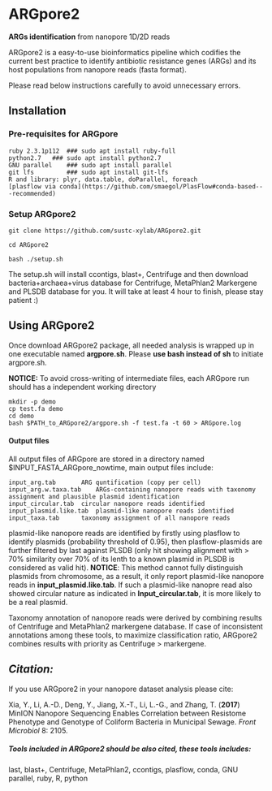 # ARGpore2

**ARGs identification** from nanopore 1D/2D reads

ARGpore2 is a easy-to-use bioinformatics pipeline which codifies the current best practice to identify antibiotic resistance genes (ARGs) and its host populations from nanopore reads (fasta format).

Please read below instructions carefully to avoid unnecessary errors.

## Installation 
### Pre-requisites for ARGpore 
	
	ruby 2.3.1p112	### sudo apt install ruby-full
	python2.7	### sudo apt install python2.7
	GNU parallel	### sudo apt install parallel
	git lfs	        ### sudo apt install git-lfs
	R and library: plyr, data.table, doParallel, foreach
	[plasflow via conda](https://github.com/smaegol/PlasFlow#conda-based---recommended)
	

### Setup ARGpore2
	
	git clone https://github.com/sustc-xylab/ARGpore2.git
	
	cd ARGpore2
	
	bash ./setup.sh	

The setup.sh will install ccontigs, blast+, Centrifuge and then download bacteria+archaea+virus database for Centrifuge, MetaPhlan2 Markergene and PLSDB database for you. It will take at least 4 hour to finish, please stay patient :)






## Using ARGpore2 
Once download ARGpore2 package, all needed analysis is wrapped up in one executable named **argpore.sh**. Please **use bash instead of sh** to initiate argpore.sh.

**NOTICE:**
	To avoid cross-writing of intermediate files, each ARGpore run should has a independent working directory

	mkdir -p demo
	cp test.fa demo 
	cd demo 
	bash $PATH_to_ARGpore2/argpore.sh -f test.fa -t 60 > ARGpore.log


	
#### Output files 
All output files of ARGpore are stored in a directory named $INPUT_FASTA_ARGpore_nowtime, main output files include:
	
	input_arg.tab		ARG quntification (copy per cell)
	input_arg.w.taxa.tab	ARGs-containing nanopore reads with taxonomy assignment and plausible plasmid identification
	input_circular.tab	circular nanopore reads identified
	input_plasmid.like.tab	plasmid-like nanopore reads identified
	input_taxa.tab		taxonomy assignment of all nanopore reads

plasmid-like nanopore reads are identified by firstly using plasflow to identify plasmids (probability threshold of 0.95), then plasflow-plasmids are further filtered by last against PLSDB (only hit showing alignment with > 70% similarity over 70% of its lenth to a known plasmid in PLSDB is considered as valid hit). **NOTICE**: This method cannot fully distinguish plasmids from chromosome, as a result, it only report plasmid-like nanopore reads in **input_plasmid.like.tab**. If such a plasmid-like nanopre read also showed circular nature as indicated in **Input_circular.tab**, it is more likely to be a real plasmid. 

Taxonomy annotation of nanopore reads were derived by combining results of Centrifuge and MetaPhlan2 markergene database. If case of inconsistent annotations among these tools, to maximize classification ratio, ARGpore2 combines results with priority as Centrifuge > markergene. 

## *Citation:*

If you use ARGpore2 in your nanopore dataset analysis please cite:

Xia, Y., Li, A.-D., Deng, Y., Jiang, X.-T., Li, L.-G., and Zhang, T. (**2017**) MinION Nanopore Sequencing Enables Correlation between Resistome Phenotype and Genotype of Coliform Bacteria in Municipal Sewage. *Front Microbiol* 8: 2105.

##### Tools included in ARGpore2 should be also cited, these tools includes: 

last, blast+, Centrifuge, MetaPhlan2, ccontigs, plasflow, conda, GNU parallel, ruby, R, python




